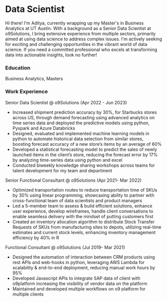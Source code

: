 # Data Scientist

Hi there! I'm Aditya, currently wrapping up my Master's in Business Analytics at UT Austin. With a background as a Senior Data Scientist at o9Solutions, I bring extensive experience from multiple sectors, primarily aimed at using data science to address complex issues. 
I'm actively seeking for exciting and challenging opportunities in the vibrant world of data science. If you need a committed professional who excels at transforming data into actionable insights, look no further!

### Education
Business Analytics, Masters

### Work Experience

Senior Data Scientist @ o9Solutions (Apr 2022 - Jun 2023)
- Increased shipment prediction accuracy by 30%, for Starbucks stores across US, through demand forecasting using advanced analytics on time series data and deployed the predictive models using python, Pyspark and Azure Databricks
- Designed, evaluated and implemented machine learning models in python to automate historical data selection from similar stores, boosting forecast accuracy of a new store’s items by an average of 60% 
- Developed a statistical forecasting model to predict the sales of newly launched items in the client’s store, reducing the forecast error by 17% by analyzing time-series data using python and excel
- Conducted biweekly knowledge sharing workshops across teams for talent development for my team and department

Senior Functional Consultant @ o9Solutions (Apr 2021- Mar 2022)
- Optimized transportation routes to reduce transportation time of SKUs by 30% using linear programming, showcasing ability to partner with cross-functional team of data scientists and product managers
- Led a 5-member team to assess & build efficient solutions, enhance user experience, develop wireframes, handle client conversations to enable seamless delivery with the mindset of putting customers first
- Created an inventory allocation algorithm to distribute Stock Transfer Requests of SKUs from manufacturing sites to depots, utilizing real-time estimates and current stock levels, enhancing inventory management efficiency by 40% in R 

Functional Consultant @ o9Solutions (Jul 2019- Mar 2021)
-	Designed the automation of interaction between CRM products using rest APIs and web-hooks in python, leveraging AWS Lambda for scalability & end-to-end deployment, reducing manual work hours by 95%
-	Developed Javascript APIs to integrate SAP data of client with o9platform increasing the visibility of vendor data on the platform
-	Maintained and developed multiple workflows on o9 platform for multiple clients
